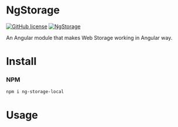 # NgStorage

[![GitHub license](https://img.shields.io/github/license/shivang-pokar/ng-storage)](https://github.com/shivang-pokar/ng-storage/blob/master/LICENSE)
[![NgStorage](https://img.shields.io/badge/NgStorage-V.1.0.0-blueviolet)](https://github.com/shivang-pokar/ng-storage)


An Angular module that makes Web Storage working in Angular way.

# Install

### NPM
```bash
npm i ng-storage-local
```

# Usage


